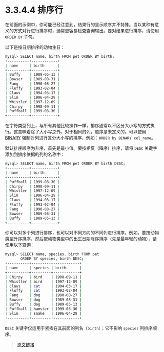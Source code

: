 # 3.3.4.4 排序行

在前面的示例中，你可能已经注意到，结果行的显示顺序并不特殊。当以某种有意义的方式对行进行排序时，通常更容易检查查询输出。要对结果进行排序，请使用 `ORDER BY` 子句。

以下是按日期排序的动物生日：

```bash
mysql> SELECT name, birth FROM pet ORDER BY birth;
+----------+------------+
| name     | birth      |
+----------+------------+
| Buffy    | 1989-05-13 |
| Bowser   | 1989-08-31 |
| Fang     | 1990-08-27 |
| Fluffy   | 1993-02-04 |
| Claws    | 1994-03-17 |
| Slim     | 1996-04-29 |
| Whistler | 1997-12-09 |
| Chirpy   | 1998-09-11 |
| Puffball | 1999-03-30 |
+----------+------------+
```

在字符类型列上，与所有其他比较操作一样，排序通常以不区分大小写的方式执行。这意味着除了大小写之外，对于相同的列，顺序是未定义的。可以使用 [BINARY](/12/12.11/cast-functions.html) 强制对列进行区分大小写的排序，例如：`ORDER by BINARY col_name`。

默认排序顺序为升序，首先是最小值。要按相反（降序）排序，请将 `DESC` 关键字添加到排序依据的列的名称中：

```bash
mysql> SELECT name, birth FROM pet ORDER BY birth DESC;
+----------+------------+
| name     | birth      |
+----------+------------+
| Puffball | 1999-03-30 |
| Chirpy   | 1998-09-11 |
| Whistler | 1997-12-09 |
| Slim     | 1996-04-29 |
| Claws    | 1994-03-17 |
| Fluffy   | 1993-02-04 |
| Fang     | 1990-08-27 |
| Bowser   | 1989-08-31 |
| Buffy    | 1989-05-13 |
+----------+------------+
```

你可以对多个列进行排序，也可以对不同方向的不同列进行排序。例如，要按动物类型升序排序，然后按动物类型中的出生日期降序排序（先是最年轻的动物），请使用以下查询：

```bash
mysql> SELECT name, species, birth FROM pet
       ORDER BY species, birth DESC;
+----------+---------+------------+
| name     | species | birth      |
+----------+---------+------------+
| Chirpy   | bird    | 1998-09-11 |
| Whistler | bird    | 1997-12-09 |
| Claws    | cat     | 1994-03-17 |
| Fluffy   | cat     | 1993-02-04 |
| Fang     | dog     | 1990-08-27 |
| Bowser   | dog     | 1989-08-31 |
| Buffy    | dog     | 1989-05-13 |
| Puffball | hamster | 1999-03-30 |
| Slim     | snake   | 1996-04-29 |
+----------+---------+------------+
```

`DESC` 关键字仅适用于紧挨在其前面的列名（`birth`）；它不影响 `species` 列排序顺序。

> [原文链接](https://dev.mysql.com/doc/refman/8.0/en/sorting-rows.html)
